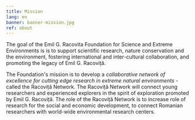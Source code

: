 ```yaml
---
title: Mission
lang: en
banner: banner-mission.jpg
ref: about
---
```


The goal of the Emil G. Racovita Foundation for Science and Extreme Environments is is to support
scientific research, nature conservation and the environment, fostering international and
inter-cultural collaboration, and promoting the legacy of Emil G. Racoviță.

The Foundation's mission is to develop a _collaborative network of excellence for cutting edge
research in extreme natural environments_ - called the Racoviță Network. The Racoviță Network will
connect young researchers and experienced explorers in the spirit of exploration promoted by Emil
G. Racoviță. The role of the Racoviță Network is to increase role of research for the social and
economic development, to connect Romanian researchers with world-wide environmental research
centers.
